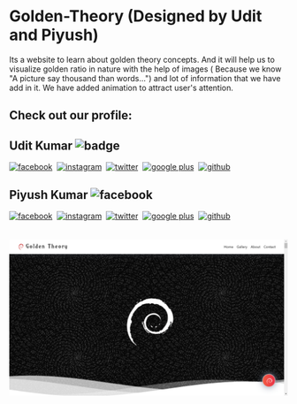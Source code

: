 # Golden-Theory (Designed by Udit and Piyush)
Its a website to learn about golden theory concepts. And it will help us to visualize golden ratio in nature with the help of images ( Because we know "A picture say thousand than words...") and lot of information that we have add in it. We have added animation to attract user's attention.


<h2>Check out our profile:</h2>
  <h2>Udit Kumar <img src="https://image.flaticon.com/icons/svg/892/892339.svg" alt="badge" height="20" /></h2>
  <div style="display:flex;"><a href="www.facebook.com/login"><img src="https://image.flaticon.com/icons/svg/145/145802.svg" alt="facebook" height="30" /></a>&nbsp;&nbsp;  <a href="www.instagram.com/login"><img src="https://image.flaticon.com/icons/svg/145/145805.svg" alt="instagram" height="30" /></a>&nbsp;&nbsp;  <a href="www.twitter.com"><img src="https://image.flaticon.com/icons/svg/145/145812.svg" alt="twitter" height="30" /></a>&nbsp;&nbsp;  <a href="www.google.com"><img src="https://image.flaticon.com/icons/svg/145/145804.svg" alt="google plus" height="30" /></a>&nbsp;&nbsp;  <a href="https://github.com/uditkumar01?tab=repositories"><img src="https://image.flaticon.com/icons/svg/2111/2111425.svg" alt="github" height="30" /></a></div>
  <h2>Piyush Kumar <img src="https://image.flaticon.com/icons/svg/892/892339.svg" alt="facebook" height="20" /></h2>
  <div style="display:flex;"><a href="www.facebook.com/login"><img src="https://image.flaticon.com/icons/svg/145/145802.svg" alt="facebook" height="30" /></a>&nbsp;&nbsp;  <a href="www.instagram.com/login"><img src="https://image.flaticon.com/icons/svg/145/145805.svg" alt="instagram" height="30" /></a>&nbsp;&nbsp;  <a href="www.twitter.com"><img src="https://image.flaticon.com/icons/svg/145/145812.svg" alt="twitter" height="30" /></a>&nbsp;&nbsp;  <a href="www.google.com"><img src="https://image.flaticon.com/icons/svg/145/145804.svg" alt="google plus" height="30" /></a>&nbsp;&nbsp;  <a href="https://github.com/Piyush2961?tab=repositories"><img src="https://image.flaticon.com/icons/svg/2111/2111425.svg" alt="github" height="30" /></a></div>
<br/><br/>
<a href="https://uditkumar11.github.io/Golden-Theory"><img src="assets/img/Screenshot (7).png"></a>
